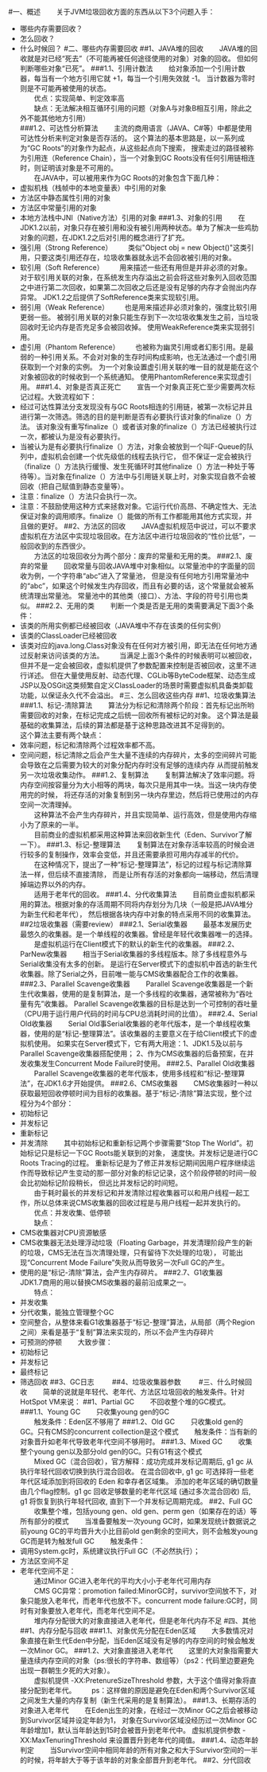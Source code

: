 #一、概述
&emsp;&emsp;关于JVM垃圾回收方面的东西从以下3个问题入手：
 * 哪些内存需要回收？
 * 怎么回收？
 * 什么时候回？
#二、哪些内存需要回收
##1、JAVA堆的回收
&emsp;&emsp;JAVA堆的回收就是对已经“死去”（不可能再被任何途径使用的对象）对象的回收。
但如何判断哪些对象“已死”。
###1.1、引用计数法
&emsp;&emsp;给对象添加一个引用计数器，每当有一个地方引用它就 +1，每当一个引用失效就 -1。
当计数器为零时则是不可能再被使用的状态。<br/>
&emsp;&emsp;优点：实现简单、判定效率高<br/>
&emsp;&emsp;缺点：无法解决相互循环引用的问题（对象A与对象B相互引用，除此之外不能其他地方引用）<br/>
###1.2、可达性分析算法
&emsp;&emsp;主流的商用语言（JAVA、C#等）中都是使用可达性分析来判定对象是否存活的。
这个算法的基本思路是，以一系列成为“GC Roots”的对象作为起点，从这些起点向下搜索，
搜索走过的路径被称为引用连（Reference Chain），当一个对象到GC Roots没有任何引用链相连时，则证明该对象是不可用的。<br/>
&emsp;&emsp;在JAVA中，可以被用来作为GC Roots的对象包含下面几种：
 * 虚拟机栈（栈帧中的本地变量表）中引用的对象
 * 方法区中静态属性引用的对象
 * 方法区中常量引用的对象
 * 本地方法栈中JNI（Native方法）引用的对象
 ###1.3、对象的引用
&emsp;&emsp;在JDK1.2以前，对象只存在被引用和没有被引用两种状态。单为了解决一些鸡肋对象的问题，在JDK1.2之后对引用的概念进行了扩充。
 * 强引用（Strong Reference）
&emsp;&emsp;类似"Object obj = new Object()"这类引用，只要这类引用还存在，垃圾收集器就永远不会回收被引用的对象。
 * 软引用（Soft Reference）
&emsp;&emsp;用来描述一些还有用但是并非必须的对象。
对于软引用关联的对象，在系统发生内存溢出之前会将这些对象列入回收范围之中进行第二次回收，如果第二次回收之后还是没有足够的内存才会抛出内存异常。
JDK1.2之后提供了SoftReference类来实现软引用。
 * 弱引用（Weak Reference）
&emsp;&emsp;也是用来描述非必须对象的，强度比软引用更弱一些。
被弱引用关联的对象只能生存到下一次垃圾收集发生之前，当垃圾回收时无论内存是否充足多会被回收掉。
使用WeakReference类来实现弱引用。 
 * 虚引用（Phantom Reference）
&emsp;&emsp;也被称为幽灵引用或者幻影引用。是最弱的一种引用关系。不会对对象的生存时间构成影响，也无法通过一个虚引用获取到一个对象的实例。
为一个对象设置虚引用关联的唯一目的就是能在这个对象被回收的时候收到一个系统通知。
使用PhantomReference来实现虚引用。
###1.4、对象是否真正死亡
&emsp;&emsp;宣告一个对象真正死亡至少需要两次标记过程。大致流程如下：
 * 经过可达性算法分支发现没有与GC Roots相连的引用链，被第一次标记并且进行第一次筛选。筛选的目的是判断是否有必要执行该对象的finalize（）方法。
 该对象没有重写finalize（）或者该对象的finalize（）方法已经被执行过一次，都被认为是没有必要执行。
 * 当被认为是有必要执行finalize（）方法，对象会被放到一个叫F-Queue的队列中，虚拟机会创建一个优先级低的线程去执行它，
 但不保证一定会被执行（finalize（）方法执行缓慢、发生死循环时其他finalize（）方法一种处于等待等）。当对象在finalize（）方法中与引用链关联上时，对象实现自救不会被回收（把自己赋值到静态变量等）。
 * 注意：finalize（）方法只会执行一次。
 * 注意：不鼓励使用这种方式来拯救对象。它运行代价高昂、不确定性大、无法保证对象的调用顺序。finalize（）能做的所有工作都能用其他方式实现，并且做的更好。
##2、方法区的回收
&emsp;&emsp;JAVA虚拟机规范中说过，可以不要求虚拟机在方法区中实现垃圾回收。在方法区中进行垃圾回收的“性价比低”，一般回收到的东西很少。<br/>
&emsp;&emsp;方法区的垃圾回收分为两个部分：废弃的常量和无用的类。
###2.1、废弃的常量
&emsp;&emsp;回收常量与回收JAVA堆中对象相似。以常量池中的字面量的回收为例，一个字符串“abc”进入了常量池，
但是没有任何地方引用常量池中的“abc”，如果这个时候发生内存回收，而且有必要的话，这个常量就会被系统清理出常量池。
常量池中的其他类（接口）、方法、字段的符号引用也类似。
###2.2、无用的类
&emsp;&emsp;判断一个类是否是无用的类需要满足下面3个条件：
 * 该类的所用实例都已经被回收（JAVA堆中不存在该类的任何实例）
 * 该类的ClassLoader已经被回收
 * 该类对应的java.long.Class对象没有在任何对方被引用，即无法在任何地方通过反射来访问该类的方法。
&emsp;&emsp;当满足上面3个条件的时候表明可以被回收，但并不是一定会被回收，虚拟机提供了参数配置来控制是否被回收，这里不进行详述。
但在大量使用反射、动态代理、CGLib等ByteCode框架、动态生成JSP以及OSGit这类频繁自定义ClassLoader的场景时需要虚拟机具备类卸载功能，以保证永久代不会溢出。
#三、怎么回收这些内存
##1、垃圾收集算法
###1.1、标记-清除算法
&emsp;&emsp;算法分为标记和清除两个阶段：首先标记出所哟需要回收的对象，在标记完成之后统一回收所有被标记的对象。
这个算法是最基础的收集算法，后续的算法都是基于这种思路改进其不足得到的。<br/>
这个算法主要有两个缺点：
 * 效率问题，标记和清除两个过程效率都不高。
 * 空间问题，标记清除之后会产生大量不连续的内存碎片，太多的空间碎片可能会导致在之后需要为较大的对象分配内存时没有足够的连续内存
 从而提前触发另一次垃圾收集动作。
###1.2、复制算法
&emsp;&emsp;复制算法解决了效率问题。将内存空间按容量分为大小相等的两块，每次只是用其中一块。当这一块内存使用完的时候，
将还存活的对象复制到另一块内存里边，然后将已使用过的内存空间一次清理掉。<br/>
&emsp;&emsp;这种算法不会产生内存碎片，并且实现简单、运行高效，但是使用内存缩小为了原来的一半。<br/>
&emsp;&emsp;目前商业的虚拟机都采用这种算法来回收新生代（Eden、Survivor了解一下）。
###1.3、标记-整理算法
&emsp;&emsp;复制算法在对象存活率较高的时候会进行较多的复制操作，效率会变低，并且还需要承担可用内存减半的代价。<br/>
&emsp;&emsp;在这种情况下，提出了一种“标记-整理算法”，标记的过程与标记清除算法一样，但后续不直接清除，
而是让所有存活的对象都向一端移动，然后清理掉端边界以外的内存。<br/>
&emsp;&emsp;适用于老年代的回收。
###1.4、分代收集算法
&emsp;&emsp;目前商业虚拟机都采用的算法。根据对象的存活周期不同将内存划分为几块（一般是把JAVA堆分为新生代和老年代），
然后根据各块内存中对象的特点采用不同的收集算法。
##2垃圾收集器（需要review）
###2.1、Serial收集器
&emsp;&emsp;最基本发展历史最悠久的收集器。是一个单线程的收集器。曾经是年轻代收集器唯一的选择。
&emsp;&emsp;是虚拟机运行在Client模式下的默认的新生代的收集器。
###2.2、ParNew收集器
&emsp;&emsp;相当于Serial收集器的多线程版本。除了多线程意外与Serial收集没有太多的创新。
是运行在Server模式下的虚拟机中首选的新生代收集器。除了Serial之外，目前唯一能与CMS收集器配合工作的收集器。
###2.3、Parallel Scavenge收集器
&emsp;&emsp;Parallel Scavenge收集器是一个新生代收集器，使用的是复制算法，是一个多线程的收集器，通常被称为“吞吐量有先”收集器。
Parallel Scavenge收集器的目标是达到一个可控制的吞吐量（CPU用于运行用户代码的时间与CPU总消耗时间的比值）。
###2.4、Serial Old收集器
&emsp;&emsp;Serial Old事Serial收集器的老年代版本，是一个单线程收集器，使用的是“标记-整理算法”。该收集器的主要意义在于给Client模式下的虚拟机使用。
如果实在Server模式下，它有两大用途：1、JDK1.5及以前与Parallel Scavenge收集器搭配使用；
2、作为CMS收集器的后备预案，在并发收集发生Concurrent Mode Failure时使用。
###2.5、Parallel Old收集器
&emsp;&emsp;Parallel Scavenge收集器的老年代版本，使用多线程和“标记-整理算法”，在JDK1.6才开始提供。
###2.6、CMS收集器
&emsp;&emsp;CMS收集器时一种以获取最短回收停顿时间为目标的收集器。基于“标记-清除”算法实现，整个过程分为4个部分：
 * 初始标记
 * 并发标记
 * 重新标记
 * 并发清除
&emsp;&emsp;其中初始标记和重新标记两个步骤需要“Stop The World”。初始标记只是标记一下GC Roots能关联到的对象，
速度快。并发标记是进行GC Roots Tracing的过程。
重新标记是为了修正并发标记期间因用户程序继续运作而导致标记产生变动的那一部分对象的标记记录，这个阶段停顿的时间一般会比初始标记阶段稍长，
但远比并发标记的时间短。<br/>
&emsp;&emsp;由于耗时最长的并发标记和并发清除过程收集器可以和用户线程一起工作，所以总体来说CMS收集器的回收过程是与用户线程一起并发执行的。<br/>
&emsp;&emsp;优点：并发收集、低停顿<br/>
&emsp;&emsp;缺点：
 * CMS收集器对CPU资源敏感
 * CMS收集器无法处理浮动垃圾（Floating Garbage，并发清理阶段产生的新的垃圾，CMS无法在当次清理处理，只有留待下次处理的垃圾），
 可能出现“Concurrent Mode Failure”失败从而导致另一次Full GC的产生。
 * 使用的是“标记-清除”算法，会产生内存碎片。
###2.7、G1收集器
&emsp;&emsp;JDK1.7商用的用以替换CMS收集器的最前沿成果之一。<br/>
&emsp;&emsp;特点：
 * 并发收集
 * 分代收集，能独立管理整个GC
 * 空间整合，从整体来看G1收集器基于“标记-整理”算法，从局部（两个Region之间）来看是基于“复制”算法来实现的，所以不会产生内存碎片
 * 可预测的停顿
&emsp;&emsp;大致步骤：
 * 初始标记
 * 并发标记
 * 最终标记
 * 筛选回收
##3、GC日志
&emsp;&emsp;
##4、垃圾收集器参数
&emsp;&emsp;
#三、什么时候回收
&emsp;&emsp;简单的说就是年轻代、老年代、方法区垃圾回收的触发条件。针对HotSpot VM来说：
##1、Partial GC
&emsp;&emsp;不回收整个堆的GC模式。
###1.1、Young GC
&emsp;&emsp;只收集young gen的GC<br/>
&emsp;&emsp;触发条件：Eden区不够用了
###1.2、Old GC
&emsp;&emsp;只收集old gen的GC。只有CMS的concurrent collection是这个模式
&emsp;&emsp;触发条件：当有新的对象晋升如老年代导致老年代空间不够用时。
###1.3、Mixed GC
&emsp;&emsp;收集整个young gen以及部分old gen的GC。只有G1有这个模式<br/>
&emsp;&emsp;Mixed GC（混合回收），官方解释：成功完成并发标记周期后, g1 gc 从执行年轻代回收切换到执行混合回收。
在混合回收中, g1 gc 可选择将一些老年代区域添加到将回收的 Eden 和幸存者区域集。
添加的老年区域的确切数量由几个flag控制。g1 gc 回收足够数量的老年代区域 (通过多次混合回收) 后, 
g1 将恢复到执行年轻代回收, 直到下一个并发标记周期完成。
##2、Full GC
&emsp;&emsp;收集整个堆，包括young gen、old gen、perm gen（如果存在的话）等所有部分的模式
&emsp;&emsp;当准备要触发一次young GC时，如果发现统计数据说之前young GC的平均晋升大小比目前old gen剩余的空间大，则不会触发young GC而是转为触发full GC
&emsp;&emsp;触发条件：
 * 调用System.gc时，系统建议执行Full GC（不必然执行）；
 * 方法区空间不足
 * 老年代空间不足：<br/>
&emsp;&emsp;通过Minor GC进入老年代的平均大小小于老年代可用内存<br/>
&emsp;&emsp;CMS GC异常：promotion failed:MinorGC时，survivor空间放不下，对象只能放入老年代，而老年代也放不下。concurrent mode failure:GC时，同时有对象要放入老年代，而老年代空间不足。<br/>
&emsp;&emsp;堆内存分配很大的对象直接进入老年代，但是老年代内存不足
#四、其他
##1、内存分配与回收
###1.1、对象优先分配在Eden区域
&emsp;&emsp;大多数情况对象直接在新生代Eden中分配，当Eden区域没有足够的内存空间的时候会触发一次Minor GC。
###1.2、大对象直接进入老年代
&emsp;&emsp;这里的大对象指需要大量连续内存空间的对象（ps:很长的字符串、数组等）（ps2：代码里边要避免出现一群朝生夕死的大对象）。<br/>
&emsp;&emsp;虚拟机提供 -XX:PretenureSizeThreshold 参数，大于这个值得对象将直接分配到老年代。
&emsp;&emsp;ps：这样做的原因是避免在Eden和两个Survivor区域之间发生大量的内存复制（新生代采用的是复制算法）。
###1.3、长期存活的对象进入老年代
&emsp;&emsp;在Eden出生的对象，在经过一次Minor GC之后会被移动到Survivor区域并设定年龄为1，
对象在Survivor区域没经历过一次Minor GC年龄增加1，默认当年龄达到15时会被晋升到老年代中。
虚拟机提供参数 -XX:MaxTenuringThreshold 来设置晋升到老年代的阈值。
###1.4、动态年龄判定
&emsp;&emsp;当Survivor空间中相同年龄的所有对象之和大于Survivor空间的一半的时候，将年龄大于等于该年龄的对象全部晋升到老年代。
##2、分代回收
&emsp;&emsp;









